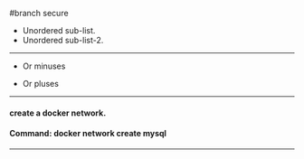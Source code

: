 #branch secure
* Unordered sub-list.
* Unordered sub-list-2.
***
- Or minuses
+ Or pluses

---


#### create a docker network.
#### Command: docker network create mysql

---
